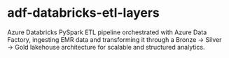 # adf-databricks-etl-layers
Azure Databricks PySpark ETL pipeline orchestrated with Azure Data Factory, ingesting EMR data and transforming it through a Bronze → Silver → Gold lakehouse architecture for scalable and structured analytics.
